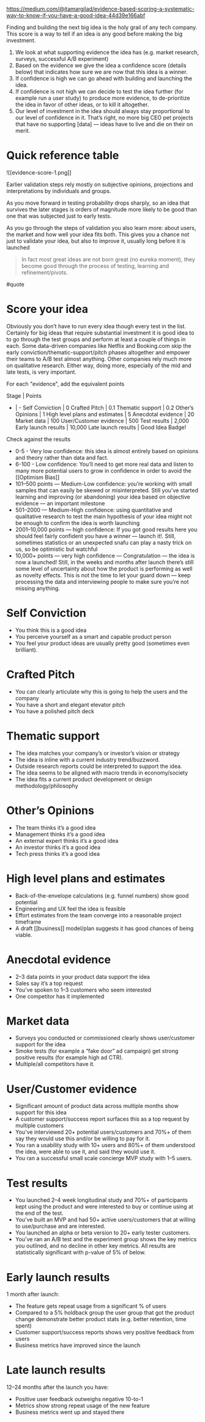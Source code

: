 https://medium.com/@itamargilad/evidence-based-scoring-a-systematic-way-to-know-if-you-have-a-good-idea-44d39e166abf

Finding and building the next big idea is the holy grail of any tech company. This score is a way to tell if an idea is any good before making the big investment.

1. We look at what supporting evidence the idea has (e.g. market research, surveys, successful A/B experiment)
2. Based on the evidence we give the idea a confidence score (details below) that indicates how sure we are now that this idea is a winner.
3. If confidence is high we can go ahead with building and launching the idea.
4. If confidence is not high we can decide to test the idea further (for example run a user study) to produce more evidence, to de-prioritize the idea in favor of other ideas, or to kill it altogether.
5. Our level of investment in the idea should always stay proportional to our level of confidence in it. That’s right, no more big CEO pet projects that have no supporting [data] — ideas have to live and die on their on merit.

# Quick reference table

![[evidence-score-1.png]]

Earlier validation steps rely mostly on subjective opinions, projections and interpretations by individuals and groups.

As you move forward in testing probability drops sharply, so an idea that survives the later stages is orders of magnitude more likely to be good than one that was subjected just to early tests.

As you go through the steps of validation you also learn more: about users, the market and how well your idea fits both. This gives you a chance not just to validate your idea, but also to improve it, usually long before it is launched

> In fact most great ideas are not born great (no eureka moment), they become good through the process of testing, learning and refinement/pivots.

#quote

# Score your idea

Obviously you don’t have to run every idea though every test in the list. Certainly for big ideas that require substantial investment it is good idea to to go through the test groups and perform at least a couple of things in each. Some data-driven companies like Netflix and Booking.com skip the early conviction/thematic-support/pitch phases altogether and empower their teams to A/B test almost anything. Other companies rely much more on qualitative research. Either way, doing more, especially of the mid and late tests, is very important.

For each "evidence", add the equivalent points

Stage | Points
- | -
Self Conviction | 0
Crafted Pitch | 0.1
Thematic support | 0.2
Other’s Opinions | 1
High level plans and estimates | 5
Anecdotal evidence | 20
Market data | 100
User/Customer evidence | 500
Test results | 2,000
Early launch results | 10,000 
Late launch results | Good Idea Badge!

Check against the results

- 0-5 - Very low confidence: this idea is almost entirely based on opinions and theory rather than data and fact.
- 6-100 - Low confidence: You’ll need to get more real data and listen to many more potential users to grow in confidence in order to avoid the [[Optimism Bias]]
- 101–500 points — Medium-Low confidence: you’re working with small samples that can easily be skewed or misinterpreted. Still you’ve started learning and improving (or abandoning) your idea based on objective evidence — an important milestone
- 501–2000 — Medium-High confidence: using quantitative and qualitative research to test the main hypothesis of your idea might not be enough to confirm the idea is worth launching
- 2001–10,000 points — high confidence: If you got good results here you should feel fairly confident you have a winner — launch it!. Still, sometimes statistics or an unexpected snafu can play a nasty trick on us, so be optimistic but watchful
- 10,000+ points — very high confidence — Congratulation — the idea is now a launched! Still, in the weeks and months after launch there’s still some level of uncertainty about how the product is performing as well as novelty effects. This is not the time to let your guard down — keep processing the data and interviewing people to make sure you’re not missing anything.

# Self Conviction

- You think this is a good idea
- You perceive yourself as a smart and capable product person
- You feel your product ideas are usually pretty good (sometimes even brilliant).

# Crafted Pitch 

- You can clearly articulate why this is going to help the users and the company
- You have a short and elegant elevator pitch
- You have a polished pitch deck

# Thematic support 

- The idea matches your company’s or investor’s vision or strategy
- The idea is inline with a current industry trend/buzzword.
- Outside research reports could be interpreted to support the idea.
- The idea seems to be aligned with macro trends in economy/society
- The idea fits a current product development or design methodology/philosophy

# Other’s Opinions

- The team thinks it’s a good idea
- Management thinks it’s a good idea
- An external expert thinks it’s a good idea
- An investor thinks it’s a good idea
- Tech press thinks it’s a good idea

# High level plans and estimates

- Back-of-the-envelope calculations (e.g. funnel numbers) show good potential
- Engineering and UX feel the idea is feasible
- Effort estimates from the team converge into a reasonable project timeframe
- A draft [[business]] model/plan suggests it has good chances of being viable.

# Anecdotal evidence

- 2–3 data points in your product data support the idea
- Sales say it’s a top request
- You’ve spoken to 1–3 customers who seem interested
- One competitor has it implemented

# Market data

- Surveys you conducted or commissioned clearly shows user/customer support for the idea
- Smoke tests (for example a “fake door” ad campaign) get strong positive results (for example high ad CTR).
- Multiple/all competitors have it.

# User/Customer evidence

- Significant amount of product data across multiple months show support for this idea
- A customer support/success report surfaces this as a top request by multiple customers
- You’ve interviewed 20+ potential users/customers and 70%+ of them say they would use this and/or be willing to pay for it.
- You ran a usability study with 10+ users and 80%+ of them understood the idea, were able to use it, and said they would use it.
- You ran a successful small scale concierge MVP study with 1–5 users.

# Test results

- You launched 2–4 week longitudinal study and 70%+ of participants kept using the product and were interested to buy or continue using at the end of the test.
- You’ve built an MVP and had 50+ active users/customers that at willing to use/purchase and are interested.
- You launched an alpha or beta version to 20+ early tester customers.
- You’ve ran an A/B test and the experiment group shows the key metrics you outlined, and no decline in other key metrics. All results are statistically significant with p-value of 5% of below.

# Early launch results

1 month after launch:
- The feature gets repeat usage from a significant % of users
- Compared to a 5% holdback group the user group that got the product change demonstrate better product stats (e.g. better retention, time spent)
- Customer support/success reports shows very positive feedback from users
- Business metrics have improved since the launch

# Late launch results

12–24 months after the launch you have:
- Positive user feedback outweighs negative 10-to-1
- Metrics show strong repeat usage of the new feature
- Business metrics went up and stayed there